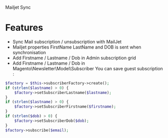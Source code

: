 Mailjet Sync

Features 
========
* Sync Mail subscription / unsubscription with MailJet
* Mailjet properties FirstName LastName and DOB is sent when synchronisation
* Add Firstname / Lastname / Dob in Admin subscription grid
* Add Firstname / Lastname / Dob in Magento\Newsletter\Model\Subscriber
You can save guest subscription :

```php
$factory = $this->subscriberFactory->create();
if (strlen($lastname) > 0) {
    $factory->setSubscriberLastname($lastname);
}
if (strlen($lastname) > 0) {
    $factory->setSubscriberFirstname($firstname);
}
if (strlen($dob) > 0) {
    $factory->setSubscriberDob($dob);
}
$factory->subscribe($email);
```
